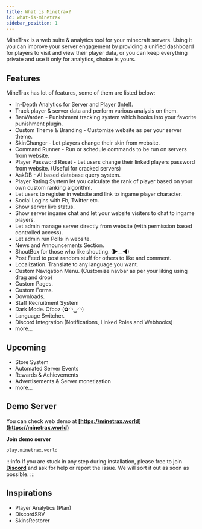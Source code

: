 ```yaml
---
title: What is Minetrax?
id: what-is-minetrax
sidebar_position: 1
---
```


MineTrax is a web suite & analytics tool for your minecraft servers. Using it you can improve your server engagement by providing a unified dashboard for players to visit and view their player data, or you can keep everything private and use it only for analytics, choice is yours.

## Features
MineTrax has lot of features, some of them are listed below:
 - In-Depth Analytics for Server and Player (Intel).
 - Track player & server data and perform various analysis on them.
 - BanWarden - Punishment tracking system which hooks into your favorite punishment plugin.
 - Custom Theme & Branding - Customize website as per your server theme.
 - SkinChanger - Let players change their skin from website.
 - Command Runner - Run or schedule commands to be run on servers from website.
 - Player Password Reset - Let users change their linked players password from website. (Useful for cracked servers)
 - AskDB - AI based database query system.
 - Player Rating System let you calculate the rank of player based on your own custom ranking algorithm.
 - Let users to register in website and link to ingame player character.
 - Social Logins with Fb, Twitter etc.
 - Show server live status.
 - Show server ingame chat and let your website visiters to chat to ingame players.
 - Let admin manage server directly from website (with permission based controlled access).
 - Let admin run Polls in website.
 - News and Announcements Section.
 - ShoutBox for those who like shouting. (►__◄)
 - Post Feed to post random stuff for others to like and comment.
 - Localization. Translate to any language you want.
 - Custom Navigation Menu. (Customize navbar as per your liking using drag and drop)
 - Custom Pages.
 - Custom Forms.
 - Downloads.
 - Staff Recruitment System
 - Dark Mode. Ofcoz (✿◠‿◠)
 - Language Switcher.
 - Discord Integration (Notifications, Linked Roles and Webhooks)
 - more...

## Upcoming
 - Store System
 - Automated Server Events
 - Rewards & Achievements
 - Advertisements & Server monetization
 - more...

## Demo Server
You can check web demo at **[https://minetrax.world](https://minetrax.world)**

**Join demo server**
```
play.minetrax.world
```

:::info
If you are stuck in any step during installation, please free to join **[Discord](https://discord.gg/Hzfj27k)** and ask for help or report the issue. We will sort it out as soon as possible.
:::

## Inspirations
 - Player Analytics (Plan)
 - DiscordSRV
 - SkinsRestorer
